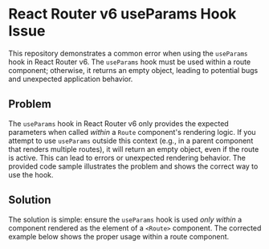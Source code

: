 # React Router v6 useParams Hook Issue

This repository demonstrates a common error when using the `useParams` hook in React Router v6.  The `useParams` hook must be used within a route component; otherwise, it returns an empty object, leading to potential bugs and unexpected application behavior.

## Problem
The `useParams` hook in React Router v6 only provides the expected parameters when called *within* a `Route` component's rendering logic.  If you attempt to use `useParams` outside this context (e.g., in a parent component that renders multiple routes), it will return an empty object, even if the route is active.  This can lead to errors or unexpected rendering behavior.  The provided code sample illustrates the problem and shows the correct way to use the hook.

## Solution
The solution is simple: ensure the `useParams` hook is used *only within* a component rendered as the element of a `<Route>` component.  The corrected example below shows the proper usage within a route component.
